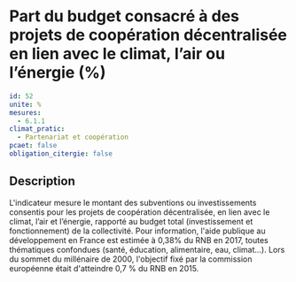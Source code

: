 # Part du budget consacré à des projets de coopération décentralisée en lien avec le climat, l’air ou l’énergie (%)
```yaml
id: 52
unite: %
mesures:
  - 6.1.1
climat_pratic:
  - Partenariat et coopération
pcaet: false
obligation_citergie: false
```
## Description
L'indicateur mesure le montant des subventions ou investissements consentis pour les projets de coopération décentralisée, en lien avec le climat, l’air et l’énergie, rapporté au budget total (investissement et fonctionnement) de la collectivité. Pour information, l'aide publique au développement en France est estimée à 0,38% du RNB en 2017, toutes thématiques confondues (santé, éducation, alimentaire, eau, climat...). Lors du sommet du millénaire de 2000, l'objectif fixé par la commission européenne était d'atteindre 0,7 % du RNB en 2015.



